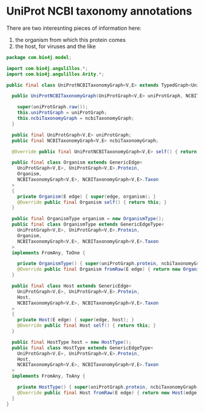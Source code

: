 
# UniProt NCBI taxonomy annotations

There are two interesnting pieces of information here:

1. the organism from which this protein comes
2. the host, for viruses and the like


```java
package com.bio4j.model;

import com.bio4j.angulillos.*;
import com.bio4j.angulillos.Arity.*;

public final class UniProtNCBITaxonomyGraph<V,E> extends TypedGraph<UniProtNCBITaxonomyGraph<V,E>,V,E> {

  public UniProtNCBITaxonomyGraph(UniProtGraph<V,E> uniProtGraph, NCBITaxonomyGraph<V,E> ncbiTaxonomyGraph) {

    super(uniProtGraph.raw());
    this.uniProtGraph = uniProtGraph;
    this.ncbiTaxonomyGraph = ncbiTaxonomyGraph;
  }

  public final UniProtGraph<V,E> uniProtGraph;
  public final NCBITaxonomyGraph<V,E> ncbiTaxonomyGraph;

  @Override public final UniProtNCBITaxonomyGraph<V,E> self() { return this; }

  public final class Organism extends GenericEdge<
    UniProtGraph<V,E>, UniProtGraph<V,E>.Protein,
    Organism,
    NCBITaxonomyGraph<V,E>, NCBITaxonomyGraph<V,E>.Taxon
  >
  {
    private Organism(E edge) { super(edge, organism); }
    @Override public final Organism self() { return this; }
  }

  public final OrganismType organism = new OrganismType();
  public final class OrganismType extends GenericEdgeType<
    UniProtGraph<V,E>, UniProtGraph<V,E>.Protein,
    Organism,
    NCBITaxonomyGraph<V,E>, NCBITaxonomyGraph<V,E>.Taxon
  >
  implements FromAny, ToOne {

    private OrganismType() { super(uniProtGraph.protein, ncbiTaxonomyGraph.taxon); }
    @Override public final Organism fromRaw(E edge) { return new Organism(edge); }
  }

  public final class Host extends GenericEdge<
    UniProtGraph<V,E>, UniProtGraph<V,E>.Protein,
    Host,
    NCBITaxonomyGraph<V,E>, NCBITaxonomyGraph<V,E>.Taxon
  >
  {
    private Host(E edge) { super(edge, host); }
    @Override public final Host self() { return this; }
  }

  public final HostType host = new HostType();
  public final class HostType extends GenericEdgeType<
    UniProtGraph<V,E>, UniProtGraph<V,E>.Protein,
    Host,
    NCBITaxonomyGraph<V,E>, NCBITaxonomyGraph<V,E>.Taxon
  >
  implements FromAny, ToAny {

    private HostType() { super(uniProtGraph.protein, ncbiTaxonomyGraph.taxon); }
    @Override public final Host fromRaw(E edge) { return new Host(edge); }
  }
}

```




[main/java/com/bio4j/model/UniProtGraph.java]: UniProtGraph.java.md
[main/java/com/bio4j/model/UniProtENZYMEGraph.java]: UniProtENZYMEGraph.java.md
[main/java/com/bio4j/model/NCBITaxonomyGraph.java]: NCBITaxonomyGraph.java.md
[main/java/com/bio4j/model/UniRefGraph.java]: UniRefGraph.java.md
[main/java/com/bio4j/model/ENZYMEGraph.java]: ENZYMEGraph.java.md
[main/java/com/bio4j/model/UniProtNCBITaxonomyGraph.java]: UniProtNCBITaxonomyGraph.java.md
[main/java/com/bio4j/model/GOGraph.java]: GOGraph.java.md
[main/java/com/bio4j/model/UniProtGOGraph.java]: UniProtGOGraph.java.md